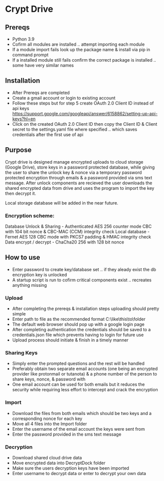 # Crypt Drive

## Prereqs
- Python 3.9
- Cofirm all modules are installed .. attempt importing each module
- If a module import fails look up the package name & install via pip in command prompt
- If a installed module still fails confirm the correct package is installed .. some have very similar names

## Installation
- After Prereqs are completed
- Create a gmail account or login to existing account
- Follow these steps but for step 5 create OAuth 2.0 Client ID instead of api keys https://support.google.com/googleapi/answer/6158862/setting-up-api-keys?hl=en
- Click on the created OAuth 2.0 Client ID then copy the Client ID & Client secret to the settings.yaml file where specified .. which saves credentials after the first use of api

## Purpose
Crypt drive is designed manage encrypted uploads to cloud storage (Google Drive), store keys in a password protected database, while giving the user to share the unlock key & nonce via a temporary password protected encryption through emails & a password provided via sms text message. After unlock components are recieved the user downloads the shared encrypted data from drive and uses the program to import the key then decrypt it.

Local storage database will be added in the near future.

### Encryption scheme:
Database Unlock & Sharing - Authenticated AES 256 counter mode CBC with 104 bit nonce & CBC-MAC (CCM) integrity check
Local database - Fernet AES 128 CBC mode with PKCS7 padding & HMAC integrity check
Data encrypt / decrypt - ChaCha20 256 with 128 bit nonce

## How to use
- Enter password to create key/database set .. if they aleady exist the db encryption key is unlocked
- A startup script is run to cofirm critical components exist .. recreates anything missing

### Upload
- After completing the prereqs & installation steps uploading should pretty simple
- Enter path to file as the recommended format C:\like\this\to\folder
- The default web browser should pop up with a google login page
- After completing authentication the credentials should be saved to a credentials.json file which prevents having to login for future use
- Upload process should initiate & finish in a timely manner

### Sharing Keys
- Simply enter the prompted questions and the rest will be handled
- Preferably obtain two separate email accounts (one being an encrypted provider like protonmail or tutanota) & a phone number of the person to share keys, nonce, & password with
- One email account can be used for both emails but it reduces the security while requiring less effort to intercept and crack the encryption

### Import
- Download the files from both emails which should be two keys and a corresponding nonce for each key
- Move all 4 files into the Import folder
- Enter the username of the email account the keys were sent from
- Enter the password provided in the sms text message

### Decryption
- Download shared cloud drive data
- Move encrypted data into DecryptDock folder
- Make sure the users decryption keys have been imported
- Enter username to decrypt data or enter to decrypt your own data